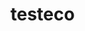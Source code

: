 # testeco

<h4 style=" display: none" >

link bag1: https://user-images.githubusercontent.com/49278007/94630992-29e7d380-02bf-11eb-93ce-e6b07c1a1f21.gif
  
</h4>
